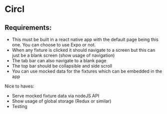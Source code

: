 # Circl

 ## Requirements:

 
- This must be built in a react native app with the default page being this one. You can choose to use Expo or not.
- When any fixture is clicked it should navigate to a screen but this can just be a blank screen (show usage of navigation)
- The tab bar can also navigate to a blank page
- The top bar should be collapsible and side scroll
- You can use mocked data for the fixtures which can be embedded in the app
 

Nice to haves:

- Serve mocked fixture data via nodeJS API
- Show usage of global storage (Redux or similar)
- Testing

